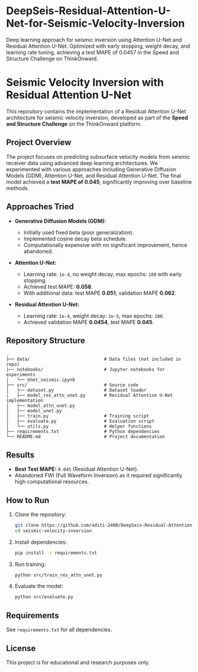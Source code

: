 # DeepSeis-Residual-Attention-U-Net-for-Seismic-Velocity-Inversion
Deep learning approach for seismic inversion using Attention U-Net and Residual Attention U-Net. Optimized with early stopping, weight decay, and learning rate tuning, achieving a test MAPE of 0.0457 in the Speed and Structure Challenge on ThinkOnward.
# Seismic Velocity Inversion with Residual Attention U-Net

This repository contains the implementation of a Residual Attention U-Net architecture for seismic velocity inversion, developed as part of the **Speed and Structure Challenge** on the ThinkOnward platform.

## Project Overview
The project focuses on predicting subsurface velocity models from seismic receiver data using advanced deep learning architectures. We experimented with various approaches including Generative Diffusion Models (GDM), Attention U-Net, and Residual Attention U-Net. The final model achieved a **test MAPE of 0.045**, significantly improving over baseline methods.

## Approaches Tried
- **Generative Diffusion Models (GDM):**
  - Initially used fixed beta (poor generalization).
  - Implemented cosine decay beta schedule.
  - Computationally expensive with no significant improvement, hence abandoned.

- **Attention U-Net:**
  - Learning rate: `1e-4`, no weight decay, max epochs: `100` with early stopping.
  - Achieved test MAPE: **0.058**.
  - With additional data: test MAPE **0.051**, validation MAPE **0.062**.

- **Residual Attention U-Net:**
  - Learning rate: `1e-4`, weight decay: `1e-5`, max epochs: `100`.
  - Achieved validation MAPE **0.0454**, test MAPE **0.045**.

## Repository Structure
```
.
├── data/                            # Data files (not included in repo)
├── notebooks/                       # Jupyter notebooks for experiments
│   └── Unet_seismic.ipynb
├── src/                             # Source code
│   ├── dataset.py                   # Dataset loader
│   ├── model_res_attn_unet.py       # Residual Attention U-Net implementation
│   ├── model_attn_unet.py
│   ├── model_unet.py 
│   ├── train.py                     # Training script
│   ├── evaluate.py                  # Evaluation script
│   └── utils.py                     # Helper functions
├── requirements.txt                 # Python dependencies
└── README.md                        # Project documentation
```

## Results
- **Best Test MAPE:** `0.045` (Residual Attention U-Net).
- Abandoned FWI (Full Waveform Inversion) as it required significantly high computational resources.

## How to Run
1. Clone the repository:
   ```bash
   git clone https://github.com/aditi-2400/DeepSeis-Residual-Attention-U-Net-for-Seismic-Velocity-Inversion.git
   cd seismic-velocity-inversion
   ```
2. Install dependencies:
   ```bash
   pip install -r requirements.txt
   ```
3. Run training:
   ```bash
   python src/train_res_attn_unet.py
   ```
4. Evaluate the model:
   ```bash
   python src/evaluate.py
   ```

## Requirements
See `requirements.txt` for all dependencies.

## License
This project is for educational and research purposes only.
